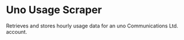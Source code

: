 # Uno Usage Scraper

Retrieves and stores hourly usage data for an uno Communications Ltd. account.
